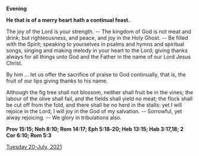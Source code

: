 **Evening**

**He that is of a merry heart hath a continual feast.**
 
The joy of the Lord is your strength. -- The kingdom of God is not meat and drink; but righteousness, and peace, and joy in the Holy Ghost. -- Be filled with the Spirit; speaking to yourselves in psalms and hymns and spiritual songs, singing and making melody in your heart to the Lord; giving thanks always for all things unto God and the Father in the name of our Lord Jesus Christ.
 
By him ... let us offer the sacrifice of praise to God continually, that is, the fruit of our lips giving thanks to his name.
 
Although the fig tree shall not blossom, neither shall fruit be in the vines; the labour of the olive shall fail, and the fields shall yield no meat; the flock shall be cut off from the fold, and there shall be no herd in the stalls: yet I will rejoice in the Lord, I will joy in the God of my salvation. -- Sorrowful, yet alway rejoicing. -- We glory in tribulations also.  

**Prov 15:15; Neh 8:10; Rom 14:17; Eph 5:18‑20; Heb 13:15; Hab 3:17,18; 2 Cor 6:10; Rom 5:3**

[Tuesday 20-July, 2021](https://t.me/daily_light)
